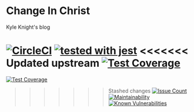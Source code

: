 # Change In Christ

Kyle Knight's blog

[![CircleCI](https://circleci.com/gh/WebJamApps/SellStuff.svg?style=svg)](https://circleci.com/gh/WebJamApps/SellStuff)
[![tested with jest](https://img.shields.io/badge/tested_with-jest-99424f.svg)](https://github.com/facebook/jest)
<<<<<<< Updated upstream
[![Test Coverage](https://api.codeclimate.com/v1/badges/542ddd74985c680974ae/test_coverage)](https://codeclimate.com/github/WebJamApps/SellStuff)
=======
[![Test Coverage](https://api.codeclimate.com/v1/badges/542ddd74985c680974ae/test_coverage)](https://codeclimate.com/github/WebJamApps/SellStuff/test_coverage)
>>>>>>> Stashed changes
[![Issue Count](https://codeclimate.com/github/WebJamApps/SellStuff/badges/issue_count.svg)](https://codeclimate.com/github/WebJamApps/SellStuff/issues)
[![Maintainability](https://api.codeclimate.com/v1/badges/542ddd74985c680974ae/maintainability)](https://codeclimate.com/github/WebJamApps/SellStuff/maintainability)
[![Known Vulnerabilities](https://snyk.io/test/github/webjamapps/SellStuff/badge.svg)](https://snyk.io/test/github/webjamapps/SellStuff)
